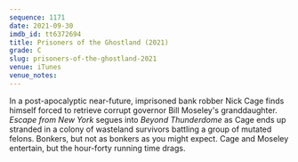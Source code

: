 ```yaml
---
sequence: 1171
date: 2021-09-30
imdb_id: tt6372694
title: Prisoners of the Ghostland (2021)
grade: C
slug: prisoners-of-the-ghostland-2021
venue: iTunes
venue_notes:
---
```


In a post-apocalyptic near-future, imprisoned bank robber Nick Cage finds himself forced to retrieve corrupt governor Bill Moseley's granddaughter. <span data-imdb-id="tt0082340">_Escape from New York_</span> segues into <span data-imdb-id="tt0089530">_Beyond Thunderdome_</span> as Cage ends up stranded in a colony of wasteland survivors battling a group of mutated felons. Bonkers, but not as bonkers as you might expect. Cage and Moseley entertain, but the hour-forty running time drags.
